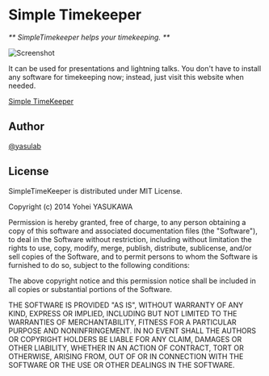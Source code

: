 Simple Timekeeper
=================

_** SimpleTimekeeper helps your timekeeping. **_

![Screenshot](http://dl.dropbox.com/u/2819285/simpletimekeeper-ss.jpg)

It can be used for presentations and lightning talks.
You don't have to install any software for timekeeping now;
instead, just visit this website when needed.

[Simple TimeKeeper](http://simpletimekeeper.com/)

Author
------
[@yasulab](http://twitter.com/yasulab)

License
-------
SimpleTimeKeeper is distributed under MIT License.

Copyright (c) 2014 Yohei YASUKAWA

Permission is hereby granted, free of charge, to any person obtaining a copy of this software and associated documentation files (the "Software"), to deal in the Software without restriction, including without limitation the rights to use, copy, modify, merge, publish, distribute, sublicense, and/or sell copies of the Software, and to permit persons to whom the Software is furnished to do so, subject to the following conditions:

The above copyright notice and this permission notice shall be included in all copies or substantial portions of the Software.

THE SOFTWARE IS PROVIDED "AS IS", WITHOUT WARRANTY OF ANY KIND, EXPRESS OR IMPLIED, INCLUDING BUT NOT LIMITED TO THE WARRANTIES OF MERCHANTABILITY, FITNESS FOR A PARTICULAR PURPOSE AND NONINFRINGEMENT. IN NO EVENT SHALL THE AUTHORS OR COPYRIGHT HOLDERS BE LIABLE FOR ANY CLAIM, DAMAGES OR OTHER LIABILITY, WHETHER IN AN ACTION OF CONTRACT, TORT OR OTHERWISE, ARISING FROM, OUT OF OR IN CONNECTION WITH THE SOFTWARE OR THE USE OR OTHER DEALINGS IN THE SOFTWARE.


